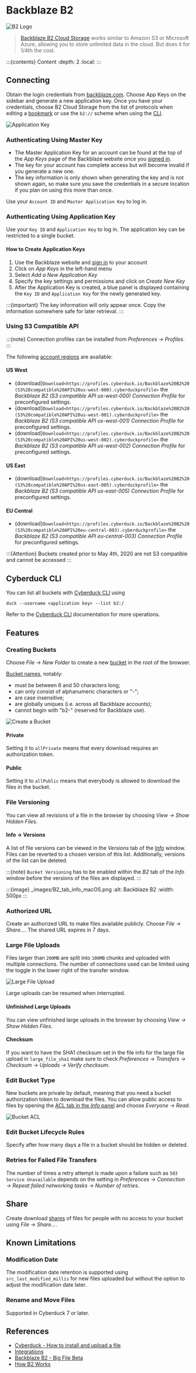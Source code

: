 Backblaze B2
====

![B2 Logo](_images/B2_icon_128x128.png)

> [Backblaze B2 Cloud Storage](https://www.backblaze.com/b2/cloud-storage.html) works similar to Amazon S3 or Microsoft Azure, allowing you to store unlimited data in the cloud. But does it for 1/4th the cost.

:::{contents} Content
:depth: 2
:local:
:::

## Connecting

Obtain the login credentials from [backblaze.com](https://secure.backblaze.com/). Choose App Keys on the sidebar and generate a new application key. Once you have your credentials, choose B2 Cloud Storage from the list of protocols when editing a [bookmark](../cyberduck/bookmarks.md) or use the `b2://` scheme when using the [CLI](../cli/index.md).

![Application Key](_images/B2_application_key_LI.jpg)

### Authenticating Using Master Key

- The Master Application Key for an account can be found at the top of the *App Keys* page of the Backblaze website once you [signed in](https://secure.backblaze.com/user_signin.htm?netid=1624013329972).
- The key for your account has complete access but will become invalid if you generate a new one.
- The key information is only shown when generating the key and is not shown again, so make sure you save the credentials in a secure location if you plan on using this more than once.

Use your `Account ID` and `Master Application Key` to log in.

### Authenticating Using Application Key

Use your `Key ID` and `Application Key` to log in. The application key can be restricted to a single bucket.

#### How to Create Application Keys

1. Use the Backblaze website and [sign in](https://secure.backblaze.com/user_signin.htm?netid=1624013329972) to your account
2. Click on *App Keys* in the left-hand menu
3. Select *Add a New Application Key*
4. Specify the key settings and permissions and click on *Create New Key*
5. After the Application Key is created, a blue panel is displayed containing the `Key ID` and `Application Key` for the newly generated key.

:::{important}
The key information will only appear once. Copy the information somewhere safe for later retrieval.
:::

### Using S3 Compatible API

:::{note}
Connection profiles can be installed from *Preferences → Profiles*.
:::

The following [account regions](https://www.backblaze.com/docs/cloud-storage-data-regions) are available:

#### US West

- {download}`Download<https://profiles.cyberduck.io/Backblaze%20B2%20(S3%20compatible%20API%20us-west-000).cyberduckprofile>` the *Backblaze B2 (S3 compatible API us-west-000) Connection Profile* for preconfigured settings.
- {download}`Download<https://profiles.cyberduck.io/Backblaze%20B2%20(S3%20compatible%20API%20us-west-001).cyberduckprofile>` the *Backblaze B2 (S3 compatible API us-west-001) Connection Profile* for preconfigured settings.
- {download}`Download<https://profiles.cyberduck.io/Backblaze%20B2%20(S3%20compatible%20API%20us-west-002).cyberduckprofile>` the *Backblaze B2 (S3 compatible API us-west-002) Connection Profile* for preconfigured settings.

#### US East

- {download}`Download<https://profiles.cyberduck.io/Backblaze%20B2%20(S3%20compatible%20API%20us-east-005).cyberduckprofile>` the *Backblaze B2 (S3 compatible API us-east-005) Connection Profile* for preconfigured settings.

#### EU Central

- {download}`Download<https://profiles.cyberduck.io/Backblaze%20B2%20(S3%20compatible%20API%20eu-central-003).cyberduckprofile>` the *Backblaze B2 (S3 compatible API eu-central-003) Connection Profile* for preconfigured settings. 

:::{Attention}
Buckets created prior to May 4th, 2020 are not S3 compatible and cannot be accessed
:::

## Cyberduck CLI

You can list all buckets with [Cyberduck CLI](https://duck.sh/) using

```
duck --username <application key> --list b2:/
```

Refer to the [Cyberduck CLI](../cli/index.md) documentation for more operations.

## Features

### Creating Buckets

Choose *File → New Folder* to create a new [bucket](https://www.backblaze.com/b2/docs/buckets.html) in the root of the browser.

[Bucket names](https://help.backblaze.com/hc/en-us/articles/217666908-What-you-need-to-know-about-B2-Bucket-names), notably:

- must be between 6 and 50 characters long;
- can only consist of alphanumeric characters or "-";
- are case insensitive;
- are globally uniques (i.e. across all Backblaze accounts);
- cannot begin with "b2-" (reserved for Backblaze use).

![Create a Bucket](_images/B2_Bucket_Type.png)

#### Private

Setting it to `allPrivate` means that every download requires an authorization token.

#### Public

Setting it to `allPublic` means that everybody is allowed to download the files in the bucket.

### File Versioning

You can view all revisions of a file in the browser by choosing *View → Show Hidden Files*.

#### Info → Versions

A list of file versions can be viewed in the *Versions* tab of the *[Info](../cyberduck/info.md#versions)* window. Files can be reverted to a chosen version of this list. Additionally, versions of the list can be deleted.

:::{note}
`Bucket Versioning` has to be enabled within the *B2* tab of the *Info* window before the versions of the files are displayed.
:::

:::{image} _images/B2_tab_info_macOS.png
:alt: Backblaze B2
:width: 500px
:::

### Authorized URL

Create an authorized URL to make files available publicly. Choose *File → Share…*. The shared URL expires in 7 days.

### Large File Uploads

Files larger than `200MB` are split into `100MB` chunks and uploaded with multiple connections. The number of connections used can be limited using the toggle in the lower right of the transfer window.

![Large File Upload](_images/B2_Large_File_Upload.png)

Large uploads can be resumed when interrupted.

#### Unfinished Large Uploads

You can view unfinished large uploads in the browser by choosing *View → Show Hidden Files*.

#### Checksum

If you want to have the SHA1 checksum set in the file info for the large file upload in `large_file_sha1` make sure to check *Preferences → Transfers → Checksum → Uploads → Verify checksum*.

### Edit Bucket Type

New buckets are private by default, meaning that you need a bucket authorization token to download the files. You can allow public access to files by opening the [ACL tab in the *Info* panel](../cyberduck/info.md#access-control-list-acl) and choose *Everyone → Read*.

![Bucket ACL](_images/B2_Bucket_ACL.png)

### Edit Bucket Lifecycle Rules

Specify after how many days a file in a bucket should be hidden or deleted.

### Retries for Failed File Transfers

The number of times a retry attempt is made upon a failure such as `503 Service Unavailable` depends on the setting in *Preferences → Connection → Repeat failed networking tasks → Number of retries*.

## Share

Create download [shares](../cyberduck/share.md#backblaze-b2) of files for people with no access to your bucket using *File → Share...*.

## Known Limitations

### Modification Date

The modification date retention is supported using `src_last_modified_millis` for new files uploaded but without the option to adjust the modification date later.

### Rename and Move Files

Supported in Cyberduck 7 or later.

## References

- [Cyberduck - How to install and upload a file](https://help.backblaze.com/hc/en-us/articles/217994508)
- [Integrations](https://www.backblaze.com/b2/docs/integrations.html)
- [Backblaze B2 - Big File Beta](https://www.backblaze.com/blog/b2-big-data-big-files/)
- [How B2 Works](https://www.backblaze.com/b2/cloud-storage.html)
